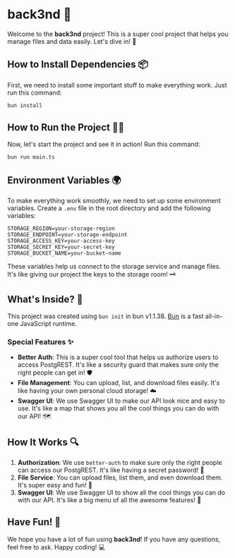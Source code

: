 # back3nd 🎉

Welcome to the **back3nd** project! This is a super cool project that helps you manage files and data easily. Let's dive in! 🚀

## How to Install Dependencies 📦

First, we need to install some important stuff to make everything work. Just run this command:

```bash
bun install
```

## How to Run the Project 🏃‍♂️

Now, let's start the project and see it in action! Run this command:

```bash
bun run main.ts
```

## Environment Variables 🌍

To make everything work smoothly, we need to set up some environment variables. Create a `.env` file in the root directory and add the following variables:

```plaintext
STORAGE_REGION=your-storage-region
STORAGE_ENDPOINT=your-storage-endpoint
STORAGE_ACCESS_KEY=your-access-key
STORAGE_SECRET_KEY=your-secret-key
STORAGE_BUCKET_NAME=your-bucket-name
```

These variables help us connect to the storage service and manage files. It's like giving our project the keys to the storage room! 🗝️

## What's Inside? 🧐

This project was created using `bun init` in bun v1.1.38. [Bun](https://bun.sh) is a fast all-in-one JavaScript runtime.

### Special Features ✨

- **Better Auth**: This is a super cool tool that helps us authorize users to access PostgREST. It's like a security guard that makes sure only the right people can get in! 🛡️
- **File Management**: You can upload, list, and download files easily. It's like having your own personal cloud storage! ☁️
- **Swagger UI**: We use Swagger UI to make our API look nice and easy to use. It's like a map that shows you all the cool things you can do with our API! 🗺️

## How It Works 🔍

1. **Authorization**: We use `better-auth` to make sure only the right people can access our PostgREST. It's like having a secret password! 🔑
2. **File Service**: You can upload files, list them, and even download them. It's super easy and fun! 📂
3. **Swagger UI**: We use Swagger UI to show all the cool things you can do with our API. It's like a big menu of all the awesome features! 📜

## Have Fun! 🎉

We hope you have a lot of fun using **back3nd**! If you have any questions, feel free to ask. Happy coding! 💻
